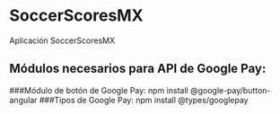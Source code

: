 # SoccerScoresMX
Aplicación SoccerScoresMX

## Módulos necesarios para API de Google Pay:
###Módulo de botón de Google Pay:
npm install @google-pay/button-angular
###Tipos de Google Pay:
npm install @types/googlepay
